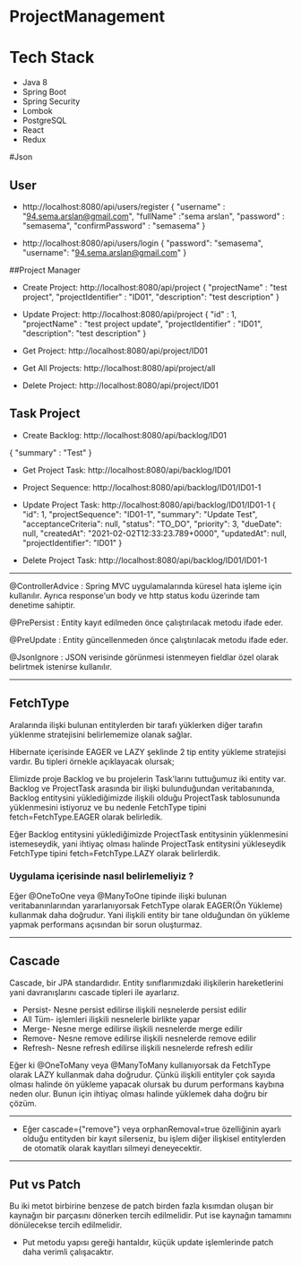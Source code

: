 # ProjectManagement


# Tech Stack
* Java 8
* Spring Boot
* Spring Security
* Lombok
* PostgreSQL
* React 
* Redux

#Json

## User
* http://localhost:8080/api/users/register
{
    "username" : "94.sema.arslan@gmail.com",
    "fullName" :"sema arslan",
    "password" : "semasema",
    "confirmPassword" : "semasema"
}

* http://localhost:8080/api/users/login
{
    "password": "semasema",
    "username": "94.sema.arslan@gmail.com"
}

##Project Manager
* Create Project: http://localhost:8080/api/project
{
    "projectName" : "test project",
    "projectIdentifier" : "ID01",
    "description": "test description"
}

* Update Project: http://localhost:8080/api/project
{
    "id" : 1,
    "projectName" : "test project update",
    "projectIdentifier" : "ID01",
    "description": "test description"
}

* Get Project: http://localhost:8080/api/project/ID01

* Get All Projects: http://localhost:8080/api/project/all

* Delete Project: http://localhost:8080/api/project/ID01

## Task Project 

* Create Backlog: http://localhost:8080/api/backlog/ID01

{
    "summary" : "Test"
}

* Get Project Task: http://localhost:8080/api/backlog/ID01

* Project Sequence: http://localhost:8080/api/backlog/ID01/ID01-1

* Update Project Task: http://localhost:8080/api/backlog/ID01/ID01-1
{
    "id": 1,
    "projectSequence": "ID01-1",
    "summary": "Update Test",
    "acceptanceCriteria": null,
    "status": "TO_DO",
    "priority": 3,
    "dueDate": null,
    "createdAt": "2021-02-02T12:33:23.789+0000",
    "updatedAt": null,
    "projectIdentifier": "ID01"
}

* Delete Project Task: http://localhost:8080/api/backlog/ID01/ID01-1
------------------

@ControllerAdvice : Spring MVC uygulamalarında küresel hata işleme için kullanılır. Ayrıca response'un body ve http status kodu üzerinde tam denetime sahiptir.

@PrePersist : Entity kayıt edilmeden önce çalıştırılacak metodu ifade eder.

@PreUpdate : Entity güncellenmeden önce çalıştırılacak metodu ifade eder.

@JsonIgnore : JSON verisinde görünmesi istenmeyen fieldlar özel olarak belirtmek istenirse kullanılır.


------------------ 

## FetchType  

Aralarında ilişki bulunan entitylerden bir tarafı yüklerken diğer tarafın yüklenme stratejisini belirlememize olanak sağlar.

Hibernate içerisinde EAGER ve LAZY şeklinde 2 tip entity yükleme stratejisi vardır. Bu tipleri örnekle açıklayacak olursak;

Elimizde proje Backlog ve bu projelerin Task'larını tuttuğumuz iki entity var. Backlog ve ProjectTask arasında bir ilişki bulunduğundan veritabanında, Backlog entitysini yüklediğimizde ilişkili olduğu ProjectTask tablosununda yüklenmesini istiyoruz ve bu nedenle FetchType tipini fetch=FetchType.EAGER olarak belirledik.

Eğer Backlog entitysini yüklediğimizde ProjectTask entitysinin yüklenmesini istemeseydik, yani ihtiyaç olması halinde ProjectTask entitysini yükleseydik FetchType tipini fetch=FetchType.LAZY olarak belirlerdik. 


### Uygulama içerisinde nasıl belirlemeliyiz ?

Eğer @OneToOne veya @ManyToOne tipinde ilişki bulunan veritabanınlarından yararlanıyorsak FetchType olarak EAGER(Ön Yükleme) kullanmak daha doğrudur. Yani ilişkili entity bir tane olduğundan ön yükleme yapmak performans açısından bir sorun oluşturmaz.

-----------------------------

## Cascade 

Cascade, bir JPA standardıdır. Entity sınıflarımızdaki ilişkilerin hareketlerini yani davranışlarını cascade tipleri ile ayarlarız.

* Persist- Nesne persist edilirse ilişkili nesnelerde persist edilir
* All	Tüm- işlemleri ilişkili nesnelerle birlikte yapar
* Merge-	Nesne merge edilirse ilişkili nesnelerde merge edilir
* Remove-	Nesne remove edilirse ilişkili nesnelerde remove edilir
* Refresh-	Nesne refresh edilirse ilişkili nesnelerde refresh edilir

Eğer ki  @OneToMany veya  @ManyToMany kullanıyorsak da FetchType olarak LAZY kullanmak daha doğrudur. Çünkü ilişkili entityler çok sayıda olması halinde ön yükleme yapacak olursak bu durum performans kaybına neden olur. Bunun için ihtiyaç olması halinde yüklemek daha doğru bir çözüm.

---------------

* Eğer cascade={"remove"} veya orphanRemoval=true özelliğinin ayarlı olduğu entityden bir kayıt silerseniz, bu işlem diğer ilişkisel entitylerden de otomatik olarak kayıtları silmeyi deneyecektir.

--------------

## Put vs Patch 

Bu iki metot birbirine benzese de patch birden fazla kısımdan oluşan bir kaynağın bir parçasını dönerken tercih edilmelidir. 
Put ise kaynağın tamamını dönülecekse tercih edilmelidir. 
* Put metodu yapısı gereği hantaldır, küçük update işlemlerinde patch daha verimli çalışacaktır.
